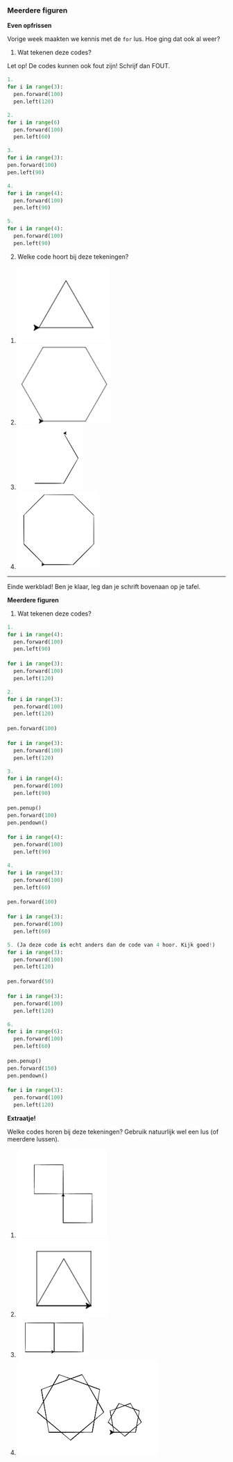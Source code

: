 ### Meerdere figuren

**Even opfrissen**

Vorige week maakten we kennis met de `for` lus. Hoe ging dat ook al weer?

1) Wat tekenen deze codes? 

Let op! De codes kunnen ook fout zijn! Schrijf dan FOUT.

```python
1.
for i in range(3):
  pen.forward(100)
  pen.left(120)
```

```python
2.
for i in range(6)
  pen.forward(100)
  pen.left(60)
```
```python
3.
for i in range(3):
pen.forward(100)
pen.left(90)
```

```python
4.
for i in range(4):
  pen.forward(100)
  pen.left(90)
```

```python
5.
for i in range(4):
  pen.forward(100)
  pen.left(90)
```


2) Welke code hoort bij deze tekeningen? 


1. ![image-20190318130624359](../../img/image-20190318130624359.png)
2. ![image-20190325083528686](../../img/image-20190325083528686.png)
3. ![image-20190322150946880](../../img/image-20190322150946880.png)
4. ![image-20190322151013930](../../img/image-20190322151013930.png)

------

Einde werkblad! Ben je klaar, leg dan je schrift bovenaan op je tafel.

 <div style="page-break-after: always;"></div>

**Meerdere figuren**

1) Wat tekenen deze codes?

```python
1.
for i in range(4):
  pen.forward(100)
  pen.left(90)

for i in range(3):
  pen.forward(100)
  pen.left(120)
```

```python
2.
for i in range(3):
  pen.forward(100)
  pen.left(120)
  
pen.forward(100)

for i in range(3):
  pen.forward(100)
  pen.left(120)
```

```python
3.
for i in range(4):
  pen.forward(100)
  pen.left(90)

pen.penup()
pen.forward(100)
pen.pendown()

for i in range(4):
  pen.forward(100)
  pen.left(90)
```

```python
4.
for i in range(3):
  pen.forward(100)
  pen.left(60)

pen.forward(100)

for i in range(3):
  pen.forward(100)
  pen.left(60)
```


```python
5. (Ja deze code is echt anders dan de code van 4 hoor. Kijk goed!)
for i in range(3):
  pen.forward(100)
  pen.left(120)

pen.forward(50)

for i in range(3):
  pen.forward(100)
  pen.left(120)
```
```python
6.
for i in range(6):
  pen.forward(100)
  pen.left(60)

pen.penup()
pen.forward(150)
pen.pendown()

for i in range(3):
  pen.forward(100)
  pen.left(120)
```





**Extraatje!**

Welke codes horen bij deze tekeningen? Gebruik natuurlijk wel een lus (of meerdere lussen).

1. ![image-20190329210151106](../../img/image-20190329210151106.png)
2. ![image-20190318125810948](../../img/image-20190318125810948.png)
3. ![image-20190322151224232](../../img/image-20190322151224232.png)
4. ![image-20190329210728482](../../img/image-20190329210728482.png)